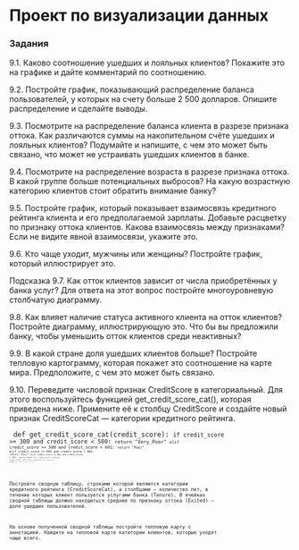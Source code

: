 # Проект по визуализации данных

### Задания

9.1. Каково соотношение ушедших и лояльных клиентов? Покажите это на графике и дайте комментарий по соотношению.

9.2. Постройте график, показывающий распределение баланса пользователей, у которых на счету больше 2 500 долларов. Опишите распределение и сделайте выводы.

9.3. Посмотрите на распределение баланса клиента в разрезе признака оттока. Как различаются суммы на накопительном счёте ушедших и лояльных клиентов? Подумайте и напишите, с чем это может быть связано, что может не устраивать ушедших клиентов в банке.

9.4. Посмотрите на распределение возраста в разрезе признака оттока. В какой группе больше потенциальных выбросов? На какую возрастную категорию клиентов стоит обратить внимание банку?

9.5. Постройте график, который показывает взаимосвязь кредитного рейтинга клиента и его предполагаемой зарплаты. Добавьте расцветку по признаку оттока клиентов. Какова взаимосвязь между признаками? Если не видите явной взаимосвязи, укажите это.

9.6. Кто чаще уходит, мужчины или женщины? Постройте график, который иллюстрирует это.

Подсказка
9.7. Как отток клиентов зависит от числа приобретённых у банка услуг? Для ответа на этот вопрос постройте многоуровневую столбчатую диаграмму.

9.8. Как влияет наличие статуса активного клиента на отток клиентов? Постройте диаграмму, иллюстрирующую это. Что бы вы предложили банку, чтобы уменьшить отток клиентов среди неактивных?

9.9. В какой стране доля ушедших клиентов больше? Постройте тепловую картограмму, которая покажет это соотношение на карте мира. Предположите, с чем это может быть связано.

9.10. Переведите числовой признак CreditScore в категориальный. Для этого воспользуйтесь функцией get_credit_score_cat(), которая приведена ниже. Примените её к столбцу CreditScore и создайте новый признак CreditScoreCat — категории кредитного рейтинга.

<code> def get_credit_score_cat(credit_score):
    <code>if credit_score >= 300 and credit_score < 500:
        <code>return "Very_Poor"
    <code>elif credit_score >= 500 and credit_score < 601:
        <code>return "Poor"
    <code>elif credit_score >= 601 and credit_score < 661:
        <code>return "Fair"
    <code>elif credit_score >= 661 and credit_score < 781:
        <code>return "Good"
    <code>elif credit_score >= 781 and credit_score < 851:
        <code>return "Excellent"
    <code>elif credit_score >= 851:
        <code>return "Top"
    <code>elif credit_score < 300:
        <code>return "Deep"

Постройте сводную таблицу, строками которой являются категории кредитного рейтинга (CreditScoreCat), а столбцами — количество лет, в течение которых клиент пользуется услугами банка (Tenure). В ячейках сводной таблицы должно находиться среднее по признаку оттока (Exited) — доля ушедших пользователей.

На основе полученной сводной таблицы постройте тепловую карту с аннотацией. Найдите на тепловой карте категории клиентов, которые уходят чаще всего.
